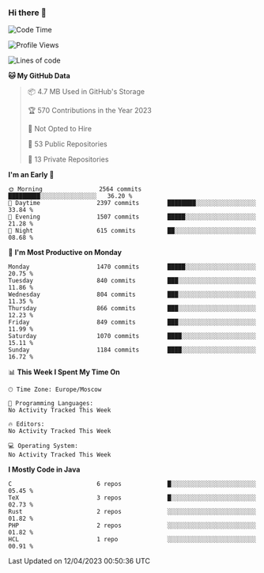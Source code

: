 ### Hi there 👋

<!--
**SemenMartynov/SemenMartynov** is a ✨ _special_ ✨ repository because its `README.md` (this file) appears on your GitHub profile.

Here are some ideas to get you started:

- 🔭 I’m currently working on ...
- 🌱 I’m currently learning ...
- 👯 I’m looking to collaborate on ...
- 🤔 I’m looking for help with ...
- 💬 Ask me about ...
- 📫 How to reach me: ...
- 😄 Pronouns: ...
- ⚡ Fun fact: ...
-->

<!--START_SECTION:waka-->
![Code Time](http://img.shields.io/badge/Code%20Time-0%20secs-blue)

![Profile Views](http://img.shields.io/badge/Profile%20Views-34-blue)

![Lines of code](https://img.shields.io/badge/From%20Hello%20World%20I%27ve%20Written-6.8%20million%20lines%20of%20code-blue)

**🐱 My GitHub Data** 

> 📦 4.7 MB Used in GitHub's Storage 
 > 
> 🏆 570 Contributions in the Year 2023
 > 
> 🚫 Not Opted to Hire
 > 
> 📜 53 Public Repositories 
 > 
> 🔑 13 Private Repositories 
 > 
**I'm an Early 🐤** 

```text
🌞 Morning                2564 commits        █████████░░░░░░░░░░░░░░░░   36.20 % 
🌆 Daytime                2397 commits        ████████░░░░░░░░░░░░░░░░░   33.84 % 
🌃 Evening                1507 commits        █████░░░░░░░░░░░░░░░░░░░░   21.28 % 
🌙 Night                  615 commits         ██░░░░░░░░░░░░░░░░░░░░░░░   08.68 % 
```
📅 **I'm Most Productive on Monday** 

```text
Monday                   1470 commits        █████░░░░░░░░░░░░░░░░░░░░   20.75 % 
Tuesday                  840 commits         ███░░░░░░░░░░░░░░░░░░░░░░   11.86 % 
Wednesday                804 commits         ███░░░░░░░░░░░░░░░░░░░░░░   11.35 % 
Thursday                 866 commits         ███░░░░░░░░░░░░░░░░░░░░░░   12.23 % 
Friday                   849 commits         ███░░░░░░░░░░░░░░░░░░░░░░   11.99 % 
Saturday                 1070 commits        ████░░░░░░░░░░░░░░░░░░░░░   15.11 % 
Sunday                   1184 commits        ████░░░░░░░░░░░░░░░░░░░░░   16.72 % 
```


📊 **This Week I Spent My Time On** 

```text
🕑︎ Time Zone: Europe/Moscow

💬 Programming Languages: 
No Activity Tracked This Week

🔥 Editors: 
No Activity Tracked This Week

💻 Operating System: 
No Activity Tracked This Week
```

**I Mostly Code in Java** 

```text
C                        6 repos             █░░░░░░░░░░░░░░░░░░░░░░░░   05.45 % 
TeX                      3 repos             █░░░░░░░░░░░░░░░░░░░░░░░░   02.73 % 
Rust                     2 repos             ░░░░░░░░░░░░░░░░░░░░░░░░░   01.82 % 
PHP                      2 repos             ░░░░░░░░░░░░░░░░░░░░░░░░░   01.82 % 
HCL                      1 repo              ░░░░░░░░░░░░░░░░░░░░░░░░░   00.91 % 
```




 Last Updated on 12/04/2023 00:50:36 UTC
<!--END_SECTION:waka-->